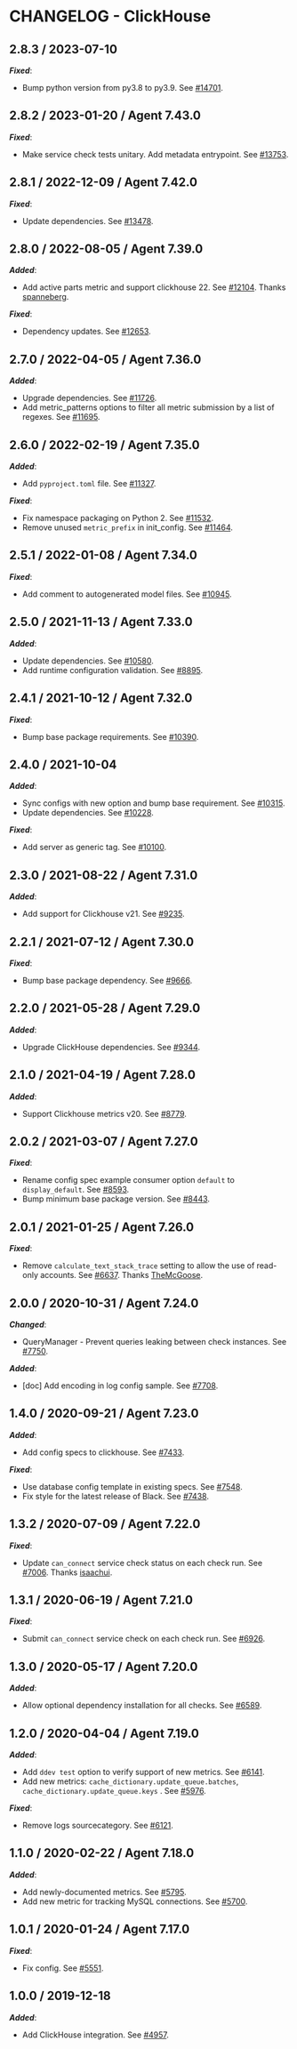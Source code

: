 # CHANGELOG - ClickHouse

## 2.8.3 / 2023-07-10

***Fixed***:

* Bump python version from py3.8 to py3.9. See [#14701](https://github.com/DataDog/integrations-core/pull/14701).

## 2.8.2 / 2023-01-20 / Agent 7.43.0

***Fixed***: 

* Make service check tests unitary. Add metadata entrypoint. See [#13753](https://github.com/DataDog/integrations-core/pull/13753).


## 2.8.1 / 2022-12-09 / Agent 7.42.0

***Fixed***: 

* Update dependencies. See [#13478](https://github.com/DataDog/integrations-core/pull/13478).


## 2.8.0 / 2022-08-05 / Agent 7.39.0

***Added***: 

* Add active parts metric and support clickhouse 22. See [#12104](https://github.com/DataDog/integrations-core/pull/12104). Thanks [spanneberg](https://github.com/spanneberg).

***Fixed***: 

* Dependency updates. See [#12653](https://github.com/DataDog/integrations-core/pull/12653).


## 2.7.0 / 2022-04-05 / Agent 7.36.0

***Added***: 

* Upgrade dependencies. See [#11726](https://github.com/DataDog/integrations-core/pull/11726).
* Add metric_patterns options to filter all metric submission by a list of regexes. See [#11695](https://github.com/DataDog/integrations-core/pull/11695).


## 2.6.0 / 2022-02-19 / Agent 7.35.0

***Added***: 

* Add `pyproject.toml` file. See [#11327](https://github.com/DataDog/integrations-core/pull/11327).

***Fixed***: 

* Fix namespace packaging on Python 2. See [#11532](https://github.com/DataDog/integrations-core/pull/11532).
* Remove unused `metric_prefix` in init_config. See [#11464](https://github.com/DataDog/integrations-core/pull/11464).


## 2.5.1 / 2022-01-08 / Agent 7.34.0

***Fixed***: 

* Add comment to autogenerated model files. See [#10945](https://github.com/DataDog/integrations-core/pull/10945).


## 2.5.0 / 2021-11-13 / Agent 7.33.0

***Added***: 

* Update dependencies. See [#10580](https://github.com/DataDog/integrations-core/pull/10580).
* Add runtime configuration validation. See [#8895](https://github.com/DataDog/integrations-core/pull/8895).


## 2.4.1 / 2021-10-12 / Agent 7.32.0

***Fixed***: 

* Bump base package requirements. See [#10390](https://github.com/DataDog/integrations-core/pull/10390).


## 2.4.0 / 2021-10-04

***Added***: 

* Sync configs with new option and bump base requirement. See [#10315](https://github.com/DataDog/integrations-core/pull/10315).
* Update dependencies. See [#10228](https://github.com/DataDog/integrations-core/pull/10228).

***Fixed***: 

* Add server as generic tag. See [#10100](https://github.com/DataDog/integrations-core/pull/10100).


## 2.3.0 / 2021-08-22 / Agent 7.31.0

***Added***: 

* Add support for Clickhouse v21. See [#9235](https://github.com/DataDog/integrations-core/pull/9235).


## 2.2.1 / 2021-07-12 / Agent 7.30.0

***Fixed***: 

* Bump base package dependency. See [#9666](https://github.com/DataDog/integrations-core/pull/9666).


## 2.2.0 / 2021-05-28 / Agent 7.29.0

***Added***: 

* Upgrade ClickHouse dependencies. See [#9344](https://github.com/DataDog/integrations-core/pull/9344).


## 2.1.0 / 2021-04-19 / Agent 7.28.0

***Added***: 

* Support Clickhouse metrics v20. See [#8779](https://github.com/DataDog/integrations-core/pull/8779).


## 2.0.2 / 2021-03-07 / Agent 7.27.0

***Fixed***: 

* Rename config spec example consumer option `default` to `display_default`. See [#8593](https://github.com/DataDog/integrations-core/pull/8593).
* Bump minimum base package version. See [#8443](https://github.com/DataDog/integrations-core/pull/8443).


## 2.0.1 / 2021-01-25 / Agent 7.26.0

***Fixed***: 

* Remove `calculate_text_stack_trace` setting to allow the use of read-only accounts. See [#6637](https://github.com/DataDog/integrations-core/pull/6637). Thanks [TheMcGoose](https://github.com/TheMcGoose).


## 2.0.0 / 2020-10-31 / Agent 7.24.0

***Changed***: 

* QueryManager - Prevent queries leaking between check instances. See [#7750](https://github.com/DataDog/integrations-core/pull/7750).

***Added***: 

* [doc] Add encoding in log config sample. See [#7708](https://github.com/DataDog/integrations-core/pull/7708).


## 1.4.0 / 2020-09-21 / Agent 7.23.0

***Added***: 

* Add config specs to clickhouse. See [#7433](https://github.com/DataDog/integrations-core/pull/7433).

***Fixed***: 

* Use database config template in existing specs. See [#7548](https://github.com/DataDog/integrations-core/pull/7548).
* Fix style for the latest release of Black. See [#7438](https://github.com/DataDog/integrations-core/pull/7438).


## 1.3.2 / 2020-07-09 / Agent 7.22.0

***Fixed***: 

* Update `can_connect` service check status on each check run. See [#7006](https://github.com/DataDog/integrations-core/pull/7006). Thanks [isaachui](https://github.com/isaachui).


## 1.3.1 / 2020-06-19 / Agent 7.21.0

***Fixed***: 

* Submit `can_connect` service check on each check run. See [#6926](https://github.com/DataDog/integrations-core/pull/6926).


## 1.3.0 / 2020-05-17 / Agent 7.20.0

***Added***: 

* Allow optional dependency installation for all checks. See [#6589](https://github.com/DataDog/integrations-core/pull/6589).


## 1.2.0 / 2020-04-04 / Agent 7.19.0

***Added***: 

* Add `ddev test` option to verify support of new metrics. See [#6141](https://github.com/DataDog/integrations-core/pull/6141).
* Add new metrics: `cache_dictionary.update_queue.batches`, `cache_dictionary.update_queue.keys` . See [#5976](https://github.com/DataDog/integrations-core/pull/5976).

***Fixed***: 

* Remove logs sourcecategory. See [#6121](https://github.com/DataDog/integrations-core/pull/6121).


## 1.1.0 / 2020-02-22 / Agent 7.18.0

***Added***: 

* Add newly-documented metrics. See [#5795](https://github.com/DataDog/integrations-core/pull/5795).
* Add new metric for tracking MySQL connections. See [#5700](https://github.com/DataDog/integrations-core/pull/5700).


## 1.0.1 / 2020-01-24 / Agent 7.17.0

***Fixed***: 

* Fix config. See [#5551](https://github.com/DataDog/integrations-core/pull/5551).


## 1.0.0 / 2019-12-18

***Added***: 

* Add ClickHouse integration. See [#4957](https://github.com/DataDog/integrations-core/pull/4957).

